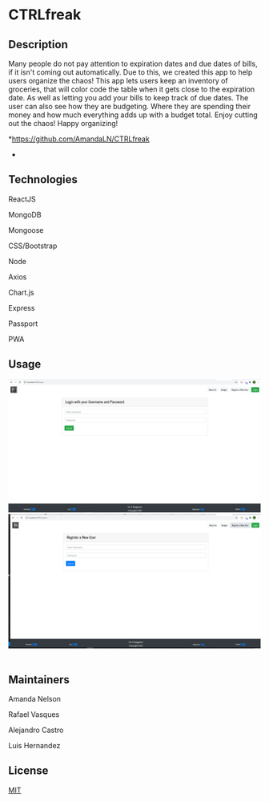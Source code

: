 # CTRLfreak

## Description
Many people do not pay attention to expiration dates and due dates of bills, if it isn't coming out automatically. Due to this, we created this app to help users organize the chaos! This app lets users keep an inventory of groceries, that will color code the table when it gets close to the expiration date. As well as letting you add your bills to keep track of due dates. The user can also see how they are budgeting. Where they are spending their money and how much everything adds up with a budget total. Enjoy cutting out the chaos! Happy organizing! 

*https://github.com/AmandaLN/CTRLfreak

*

## Technologies

ReactJS

MongoDB

Mongoose

CSS/Bootstrap

Node

Axios

Chart.js

Express

Passport

PWA

## Usage
![Login](./client/public/assets/images/login2.png)
![Register](./client/public/assets/images/register.png)
![]()
![]()
![]()

## Maintainers
Amanda Nelson

Rafael Vasques

Alejandro Castro

Luis Hernandez

## License
[MIT](https://choosealicense.com/licenses/mit/)